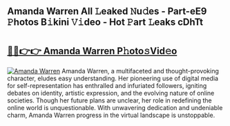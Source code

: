 ## Amanda Warren All 𝙻eaked 𝙽u𝚍es - Part-eE9 𝙿hotos B𝚒kini 𝚅𝚒deo - Hot 𝙿art 𝙻eaks cDhTt

# <h2><a href="http://ld53j5.urlbe.top/?page=Amanda+Warren">🔗🔗👉👉 Amanda Warren P𝚑oto𝚜Vid𝚎o</a></h2>

[![Amanda Warren](https://i.imgur.com/eBuTRDB.gif)](http://ld53j5.urlbe.top/?page=Amanda+Warren)
Amanda Warren, a multifaceted and thought-provoking character, eludes easy understanding. Her pioneering use of digital media for self-representation has enthralled and infuriated followers, igniting debates on identity, artistic expression, and the evolving nature of online societies. Though her future plans are unclear, her role in redefining the online world is unquestionable. With unwavering dedication and undeniable charm, Amanda Warren progress in the virtual landscape is unstoppable.
